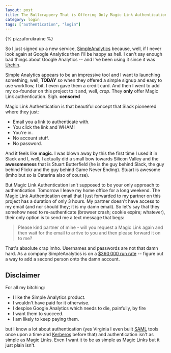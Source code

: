 ```yaml
---
layout: post
title: The Bullcrappery That is Offering Only Magic Link Authentication
category: login
tags: ["authentication", "login"]
---
```

{% pizzaforukraine  %}

So I just signed up a new service, [SimpleAnalytics](https://simpleanalytics.com/) because, well, if I never look again at Google Analytics then I'll be happy as hell.  I can't say enough bad things about Google Analytics -- and I've been using it since it was [Urchin](https://en.wikipedia.org/wiki/Urchin_(software)).

Simple Analytics appears to be an impressive tool and I want to launching something, well, **TODAY** so when they offered a simple signup and easy to use workflow, I bit.  I even gave them a credit card.  And then I went to add my co-founder on this project to it and, well, *crap*.  They **only** offer Magic Link authentication.  Sigh.  **censored**

Magic Link Authentication is that beautiful concept that Slack pioneered where they just:

* Email you a link to authenticate with.  
* You click the link and WHAM!  
* You're in.  
* No account stuff.
* No password.  

And it feels like **magic**.  I was blown away by this the first time I used it in Slack and I, well, I actually did a small bow towards Silicon Valley and the **awesomeness** that is Stuart Butterfield (he is the guy behind Slack, the guy behind Flickr and the guy behind Game Never Ending).  Stuart is awesome (imho but so is Caterina also of course).

But Magic Link Authentication isn't supposed to be your only approach to authentication.  Tomorrow I leave my home office for a long weekend.  The Magic Link Authentication email that I just forwarded to my partner on this project has a duration of only 3 hours.  My partner doesn't have access to my email (and nor should they; it is my damn email).  So let's say that they somehow need to re-authenticate (browser crash; cookie expire; whatever), their only option is to send me a text message that begs:

> Please kind partner of mine - will you request a Magic Link again and then wait for the email to arrive to you and then please forward it on to me?

That's absolute crap imho.  Usernames and passwords are not that damn hard.  As a company SimpleAnalytics is on a [$360,000 run rate](https://blog.simpleanalytics.com/how-we-hit-our-30k-annual-recurring-revenue-milestone) -- figure out a way to add a second person onto the damn account.  

## Disclaimer

For all my bitching: 

* I like the Simple Analytics product.  
* I wouldn't have paid for it otherwise.
* I despise Google Analytics which needs to die, painfully, by fire
* I want them to succeed.
* I am likely to keep paying them.

but I know a lot about authentication (yes Virginia I even built [SAML](https://en.wikipedia.org/wiki/Security_Assertion_Markup_Language) tools once upon a time and [Kerberos](https://en.wikipedia.org/wiki/Kerberos_(protocol)) before that) and authentication isn't as simple as Magic Links.  Even I want it to be as simple as Magic Links but it just plain isn't.